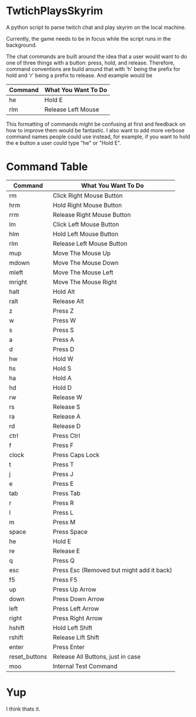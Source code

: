 # TwtichPlaysSkyrim
A python script to parse twitch chat and play skyrim on the local machine. 

Currently, the game needs to be in focus while the script runs in the background. 

The chat commands are built around the idea that a user would want to do one of three things with a button: press, hold, and release. Therefore, command conventions are build around that with 'h' being the prefix for hold and 'r' being a prefix to release. And example would be 

| Command | What You Want To Do |
| --- | --- |
| he | Hold E |
| rlm | Release Left Mouse |

This formatting of commands might be confusing at first and feedback on how to improve them would be fantastic. I also want to add more verbose command names people could use instead, for example, if you want to hold the e button a user could type "he" or "Hold E". 

# Command Table

| Command | What You Want To Do |
| --- | --- |
| rm | Click Right Mouse Button |
| hrm | Hold Right Mouse Button |
| rrm | Release Right Mouse Button |
| lm | Click Left Mouse Button |
| hlm | Hold Left Mouse Button |
| rlm | Release Left Mouse Button |
| mup | Move The Mouse Up |
| mdown | Move The Mouse Down |
| mleft | Move The Mouse Left |
| mright | Move The Mouse Right |
| halt | Hold Alt |
| ralt | Release Alt |
| z | Press Z |
| w | Press W |
| s | Press S |
| a | Press A |
| d | Press D |
| hw | Hold W |
| hs | Hold S |
| ha | Hold A |
| hd | Hold D |
| rw | Release W |
| rs | Release S |
| ra | Release A |
| rd | Release D |
| ctrl | Press Ctrl |
| f | Press F |
| clock | Press Caps Lock |
| t | Press T |
| j | Press J |
| e | Press E |
| tab | Press Tab |
| r | Press R |
| l | Press L |
| m | Press M |
| space | Press Space |
| he | Hold E |
| re | Release E |
| q | Press Q |
| esc | Press Esc (Removed but might add it back) |
| f5 | Press F5 |
| up | Press Up Arrow |
| down | Press Down Arrow |
| left | Press Left Arrow |
| right | Press Right Arrow |
| hshift | Hold Left Shift |
| rshift | Release Lift Shift |
| enter | Press Enter |
| reset_buttons | Release All Buttons, just in case |
| moo | Internal Test Command |

# Yup

I think thats it.

